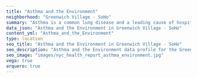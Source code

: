 ```yaml
---
title: "Asthma and the Environment"
neighborhood: "Greenwich Village - SoHo"
summary: "Asthma is a common lung disease and a leading cause of hospitalizations for children under 15 years old. This report provides a summary of asthma indicators by neighborhood. It also describes housing and neighborhood characteristics that can make asthma worse."
data_json: "Asthma and the Environment in Greenwich Village - SoHo"
content_yml: "Asthma_and_the_Environment"
type: location
seo_title: "Asthma and the Environment in Greenwich Village - SoHo"
seo_description: "Asthma and the Environment data profile for the Greenwich Village - SoHo neighborhood of NYC."
seo_image: "images/nyc_health_report_asthma_environment.jpg"
vega: true
arquero: true
---
```

